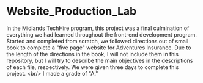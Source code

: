 # Website_Production_Lab
In the Midlands TechHire program, this project was a final culmination of everything we had learned throughout the front-end development program. Started and completed from scratch, we followed directions out of small book to complete a "five page" website for Adventures Insurance. Due to the length of the directions in the book, I will not include them in this repository, but I will try to describe the main objectives in the descriptions of each file, respectively. We were given three days to complete this project. &lt;br/> I made a grade of "A." 
